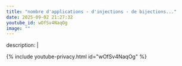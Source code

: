 ```yaml
---
title: "nombre d'applications - d'injections - de bijections..."
date: 2025-09-02 21:27:32 
youtube_id: wOfSv4NaqOg
image: ""
---
```

description: |
  
{% include youtube-privacy.html id="wOfSv4NaqOg" %}
